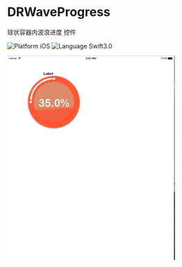 # DRWaveProgress
球状容器内波浪进度 控件

![Platform iOS](https://img.shields.io/badge/Carthage-compatible-4BC51D.svg?style=flat)  ![Language Swift3.0](https://travis-ci.org/instacart/TrueTime.swift.svg?branch=master)  

![](https://github.com/jakajacky/DRWaveProgress/raw/master/DRWaveProgress/resource/play.gif)
